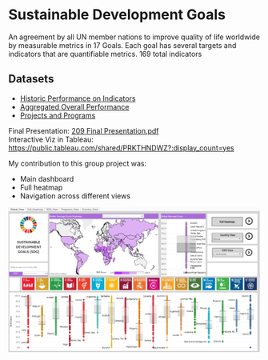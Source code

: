 
# Sustainable Development Goals

An agreement by all UN member nations to improve quality of life worldwide by measurable metrics in 17 Goals.
Each goal has several targets and indicators that are quantifiable metrics. 169 total indicators

## Datasets
* [Historic Performance on Indicators](https://data.worldbank.org/data-catalog/millennium-development-indicators)
* [Aggregated Overall Performance](http://www.sdgindex.org/)
* [Projects and Programs](d-portal.org)

Final Presentation:   [209 Final Presentation.pdf](209%20Final%20Presentation.pdf)   
Interactive Viz in Tableau: https://public.tableau.com/shared/PRKTHNDWZ?:display_count=yes   

My contribution to this group project was:
* Main dashboard 
* Full heatmap 
* Navigation across different views

![UN SDG dashboar](SDG_UN_dashboard.png)
